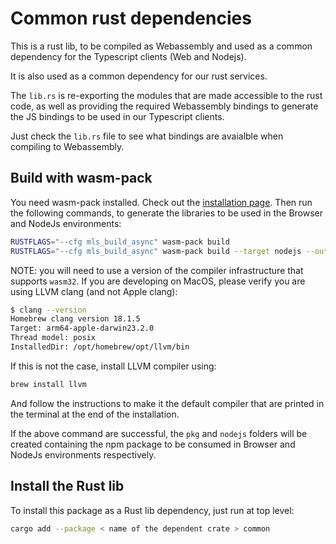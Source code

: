 # Common rust dependencies

This is a rust lib, to be compiled as Webassembly and used as a common dependency
for the Typescript clients (Web and Nodejs).

It is also used as a common dependency for our rust services.

The `lib.rs` is re-exporting the modules that are made accessible to the rust code, as well as
providing the required Webassembly bindings to generate the JS bindings to be used in our Typescript clients.

Just check the `lib.rs` file to see what bindings are avaialble when compiling to Webassembly.

## Build with wasm-pack

You need wasm-pack installed. Check out the [installation page](https://rustwasm.github.io/wasm-pack/installer/). Then run the following commands, to generate the libraries to be used
in the Browser and NodeJs environments:

```bash
RUSTFLAGS="--cfg mls_build_async" wasm-pack build
RUSTFLAGS="--cfg mls_build_async" wasm-pack build --target nodejs --out-dir nodejs
```

NOTE: you will need to use a version of the compiler infrastructure that supports `wasm32`. If you are developing on MacOS, please verify you are using LLVM clang (and not Apple clang):

```bash
$ clang --version
Homebrew clang version 18.1.5
Target: arm64-apple-darwin23.2.0
Thread model: posix
InstalledDir: /opt/homebrew/opt/llvm/bin
```

If this is not the case, install LLVM compiler using:

```bash
brew install llvm
```

And follow the instructions to make it the default compiler that are printed in the terminal at the end of the installation.

If the above command are successful, the `pkg` and `nodejs` folders will be created containing the npm package to be consumed in Browser and NodeJs environments respectively.

## Install the Rust lib

To install this package as a Rust lib dependency, just run at top level:

```bash
cargo add --package < name of the dependent crate > common
```
